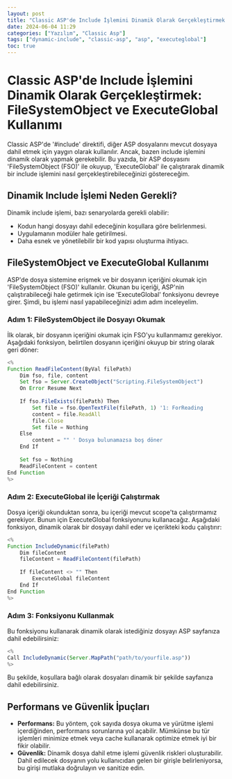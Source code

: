 ```yaml
---
layout: post
title: "Classic ASP'de Include İşlemini Dinamik Olarak Gerçekleştirmek: FileSystemObject ve ExecuteGlobal Kullanımı"
date: 2024-06-04 11:29
categories: ["Yazılım", "Classic Asp"]
tags: ["dynamic-include", "classic-asp", "asp", "executeglobal"]
toc: true
---
```


# Classic ASP'de Include İşlemini Dinamik Olarak Gerçekleştirmek: FileSystemObject ve ExecuteGlobal Kullanımı

Classic ASP'de '#include' direktifi, diğer ASP dosyalarını mevcut dosyaya dahil etmek için yaygın olarak kullanılır. Ancak, bazen include işlemini dinamik olarak yapmak gerekebilir. Bu yazıda, bir ASP dosyasını 'FileSystemObject (FSO)' ile okuyup, 'ExecuteGlobal' ile çalıştırarak dinamik bir include işlemini nasıl gerçekleştirebileceğinizi göstereceğim.

## Dinamik Include İşlemi Neden Gerekli?
Dinamik include işlemi, bazı senaryolarda gerekli olabilir:
- Kodun hangi dosyayı dahil edeceğinin koşullara göre belirlenmesi.
- Uygulamanın modüler hale getirilmesi.
- Daha esnek ve yönetilebilir bir kod yapısı oluşturma ihtiyacı.

## FileSystemObject ve ExecuteGlobal Kullanımı
ASP'de dosya sistemine erişmek ve bir dosyanın içeriğini okumak için 'FileSystemObject (FSO)' kullanılır. Okunan bu içeriği, ASP'nin çalıştırabileceği hale getirmek için ise 'ExecuteGlobal' fonksiyonu devreye girer. Şimdi, bu işlemi nasıl yapabileceğinizi adım adım inceleyelim.

### Adım 1: FileSystemObject ile Dosyayı Okumak
İlk olarak, bir dosyanın içeriğini okumak için FSO'yu kullanmamız gerekiyor. Aşağıdaki fonksiyon, belirtilen dosyanın içeriğini okuyup bir string olarak geri döner:

```javascript
<%
Function ReadFileContent(ByVal filePath)
    Dim fso, file, content
    Set fso = Server.CreateObject("Scripting.FileSystemObject")
    On Error Resume Next
    
    If fso.FileExists(filePath) Then
        Set file = fso.OpenTextFile(filePath, 1) '1: ForReading
        content = file.ReadAll
        file.Close
        Set file = Nothing
    Else
        content = "" ' Dosya bulunamazsa boş döner
    End If
    
    Set fso = Nothing
    ReadFileContent = content
End Function
%>
```

### Adım 2: ExecuteGlobal ile İçeriği Çalıştırmak
Dosya içeriği okunduktan sonra, bu içeriği mevcut scope'ta çalıştırmamız gerekiyor. Bunun için ExecuteGlobal fonksiyonunu kullanacağız. Aşağıdaki fonksiyon, dinamik olarak bir dosyayı dahil eder ve içerikteki kodu çalıştırır:

```javascript
<%
Function IncludeDynamic(filePath)
    Dim fileContent
    fileContent = ReadFileContent(filePath)
    
    If fileContent <> "" Then
        ExecuteGlobal fileContent
    End If
End Function
%>
```

### Adım 3: Fonksiyonu Kullanmak
Bu fonksiyonu kullanarak dinamik olarak istediğiniz dosyayı ASP sayfanıza dahil edebilirsiniz:

```javascript
<%
Call IncludeDynamic(Server.MapPath("path/to/yourfile.asp"))
%>
```
Bu şekilde, koşullara bağlı olarak dosyaları dinamik bir şekilde sayfanıza dahil edebilirsiniz.

## Performans ve Güvenlik İpuçları
- **Performans:** Bu yöntem, çok sayıda dosya okuma ve yürütme işlemi içerdiğinden, performans sorunlarına yol açabilir. Mümkünse bu tür işlemleri minimize etmek veya cache kullanarak optimize etmek iyi bir fikir olabilir.
- **Güvenlik:** Dinamik dosya dahil etme işlemi güvenlik riskleri oluşturabilir. Dahil edilecek dosyanın yolu kullanıcıdan gelen bir girişle belirleniyorsa, bu girişi mutlaka doğrulayın ve sanitize edin.